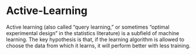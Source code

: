 # Active-Learning
Active learning (also called “query learning,” or sometimes “optimal experimental design” in the statistics literature) is a subfield of machine learning. The key hypothesis is that, if the learning algorithm is allowed to choose the data from which it learns, it will perform better with less training.  
